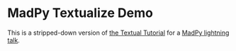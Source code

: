 # MadPy Textualize Demo

This is a stripped-down version of [the Textual Tutorial](https://textual.textualize.io/tutorial/)
for a [MadPy lightning talk](https://madpy.com/meetups/2023/1/12/20230112-lightning-talks/).
